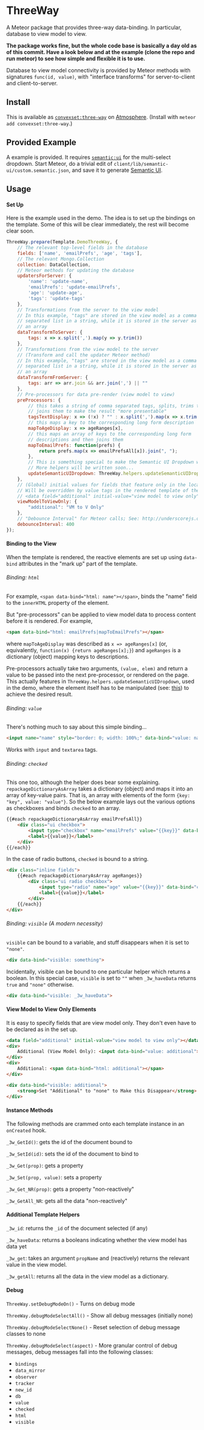 # ThreeWay

A Meteor package that provides three-way data-binding. In particular, database to view model to view.

**The package works fine, but the whole code base is basically a day old as of this commit. Have a look below and at the example (clone the repo and run meteor) to see how simple and flexible it is to use.**

Database to view model connectivity is provided by Meteor methods with signatures `func(id, value)`, with "interface transforms" for server-to-client and client-to-server.

## Install

This is available as [`convexset:three-way`](https://atmospherejs.com/convexset/three-way) on [Atmosphere](https://atmospherejs.com/). (Install with `meteor add convexset:three-way`.)

## Provided Example

A example is provided.
It requires [`semantic:ui`](https://atmospherejs.com/semantic/ui) for the multi-select dropdown. Start Meteor, do a trivial edit of `client/lib/semantic-ui/custom.semantic.json`, and save it to generate [Semantic UI](semantic-ui.com).

## Usage

#### Set Up

Here is the example used in the demo. The idea is to set up the bindings on the template. Some of this will be clear immediately, the rest will become clear soon.

```javascript
ThreeWay.prepare(Template.DemoThreeWay, {
    // The relevant top-level fields in the database
    fields: ['name', 'emailPrefs', 'age', 'tags'],
    // The relevant Mongo.Collection
    collection: DataCollection,
    // Meteor methods for updating the database
    updatersForServer: {
        'name': 'update-name',
        'emailPrefs': 'update-emailPrefs',
        'age': 'update-age',
        'tags': 'update-tags'
    },
    // Transformations from the server to the view model
    // In this example, "tags" are stored in the view model as a comma
    // separated list in a string, while it is stored in the server as
    // an array
    dataTransformToServer: {
        tags: x => x.split(',').map(y => y.trim())
    },
    // Transformations from the view model to the server
    // (Transform and call the updater Meteor method)
    // In this example, "tags" are stored in the view model as a comma
    // separated list in a string, while it is stored in the server as
    // an array
    dataTransformFromServer: {
        tags: arr => arr.join && arr.join(',') || ""
    },
    // Pre-processors for data pre-render (view model to view)
    preProcessors: {
        // this takes a string of comma separated tags, splits, trims then
        // joins them to make the result "more presentable"
        tagsTextDisplay: x => (!x) ? "" : x.split(',').map(x => x.trim()).join(', '),
        // this maps a key to the corresponding long form description
        mapToAgeDisplay: x => ageRanges[x],
        // this maps an array of keys to the corresponding long form
        // descriptions and then joins them
        mapToEmailPrefs: function(prefs) {
            return prefs.map(x => emailPrefsAll[x]).join(", ");
        },
        // This is something special to make the Semantic UI Dropdown work
        // More helpers will be written soon...
        updateSemanticUIDropdown: ThreeWay.helpers.updateSemanticUIDropdown
    },
    // (Global) initial values for fields that feature only in the local view model
    // Will be overridden by value tags in the rendered template of the form:
    // <data field="additional" initial-value="view model to view only"></data>
    viewModelToViewOnly: {
        "additional": "VM to V Only"
    },
    // "Debounce Interval" for Meteor calls; See: http://underscorejs.org/#debounce
    debounceInterval: 400
});
```

#### Binding to the View

When the template is rendered, the reactive elements are set up using `data-bind` attributes in the "mark up" part of the template. 

###### Binding: `html`

For example, `<span data-bind="html: name"></span>`, binds the "name" field to the `innerHTML` property of the element.

But "pre-processors" can be applied to view model data to process content before it is rendered. For example,

```html
<span data-bind="html: emailPrefs|mapToEmailPrefs"></span>
```

where `mapToAgeDisplay` was described as `x => ageRanges[x]` (or, equivalently, `function(x) {return ageRanges[x];}`) and `ageRanges` is a dictionary (object) mapping keys to descriptions.

Pre-processors actually take two arguments, `(value, elem)` and return a value to be passed into the next pre-processor, or rendered on the page. This actually features in `ThreeWay.helpers.updateSemanticUIDropdown`, used in the demo, where the element itself has to be manipulated (see: [this](http://semantic-ui.com/modules/dropdown.html)) to achieve the desired result.

###### Binding: `value`

There's nothing much to say about this simple binding...

```html
<input name="name" style="border: 0; width: 100%;" data-bind="value: name">
```

Works with `input` and `textarea` tags.

###### Binding: `checked`

This one too, although the helper does bear some explaining. `repackageDictionaryAsArray` takes a dictionary (object) and maps it into an array of key-value pairs. That is, an array with elements of the form `{key: "key", value: "value"}`. So the below example lays out the various options as checkboxes and binds `checked` to an array.

```html
{{#each repackageDictionaryAsArray emailPrefsAll}}
    <div class="ui checkbox">
        <input type="checkbox" name="emailPrefs" value="{{key}}" data-bind="checked: emailPrefs">
        <label>{{value}}</label>
    </div>
{{/each}}
```

In the case of radio buttons, `checked` is bound to a string.

```html
<div class="inline fields">
    {{#each repackageDictionaryAsArray ageRanges}}
        <div class="ui radio checkbox">
            <input type="radio" name="age" value="{{key}}" data-bind="checked: age">
            <label>{{value}}</label>
        </div>
    {{/each}}
</div>
```

###### Binding: `visible` (A modern necessity)

`visible` can be bound to a variable, and stuff disappears when it is set to `"none"`.

```html
<div data-bind="visible: something">
```

Incidentally, visible can be bound to one particular helper which returns a boolean. In this special case, `visible` is set to `""` when `_3w_haveData` returns `true` and `"none"` otherwise.

```html
<div data-bind="visible: _3w_haveData">
```

#### View Model to View Only Elements

It is easy to specify fields that are view model only. They don't even have to be declared as in the set up.

```html
<data field="additional" initial-value="view model to view only"></data>
<div>
    Additional (View Model Only): <input data-bind="value: additional">
</div>
<div>
    Additional: <span data-bind="html: additional"></span>
</div>

<div data-bind="visible: additional">
    <strong>Set "Additional" to "none" to Make this Disappear</strong>
</div>
```

#### Instance Methods

The following methods are crammed onto each template instance in an `onCreated` hook.

`_3w_GetId()`: gets the id of the document bound to

`_3w_SetId(id)`: sets the id of the document to bind to

`_3w_Get(prop)`: gets a property

`_3w_Set(prop, value)`: sets a property

`_3w_Get_NR(prop)`: gets a property "non-reactively"

`_3w_GetAll_NR`: gets all the data "non-reactively"


#### Additional Template Helpers

`_3w_id`: returns the `_id` of the document selected (if any)

`_3w_haveData`: returns a booleans indicating whether the view model has data yet

`_3w_get`: takes an argument `propName` and (reactively) returns the relevant value in the view model.

`_3w_getAll`: returns all the data in the view model as a dictionary.

#### Debug

`ThreeWay.setDebugModeOn()` - Turns on debug mode

`ThreeWay.debugModeSelectAll()` - Show all debug messages (initially none)

`ThreeWay.debugModeSelectNone()` - Reset selection of debug message classes to none

`ThreeWay.debugModeSelect(aspect)` - More granular control of debug messages, debug messages fall into the following classes:
 - `bindings`
 - `data_mirror`
 - `observer`
 - `tracker`
 - `new_id`
 - `db`
 - `value`
 - `checked`
 - `html`
 - `visible`